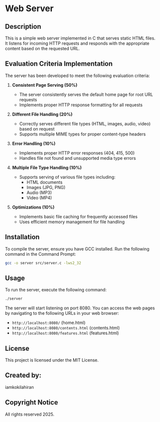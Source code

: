 # Web Server

## Description
This is a simple web server implemented in C that serves static HTML files. It listens for incoming HTTP requests and responds with the appropriate content based on the requested URL.

## Evaluation Criteria Implementation
The server has been developed to meet the following evaluation criteria:

1. **Consistent Page Serving (50%)**
   - The server consistently serves the default home page for root URL requests
   - Implements proper HTTP response formatting for all requests

2. **Different File Handling (20%)**
   - Correctly serves different file types (HTML, images, audio, video) based on request
   - Supports multiple MIME types for proper content-type headers

3. **Error Handling (10%)**
   - Implements proper HTTP error responses (404, 415, 500)
   - Handles file not found and unsupported media type errors

4. **Multiple File Type Handling (10%)**
   - Supports serving of various file types including:
     - HTML documents
     - Images (JPG, PNG)
     - Audio (MP3)
     - Video (MP4)

5. **Optimizations (10%)**
   - Implements basic file caching for frequently accessed files
   - Uses efficient memory management for file handling


## Installation
To compile the server, ensure you have GCC installed. Run the following command in the Command Prompt:

```bash
gcc -o server src/server.c -lws2_32
```

## Usage
To run the server, execute the following command:

```bash
./server
```

The server will start listening on port 8080. You can access the web pages by navigating to the following URLs in your web browser:

- `http://localhost:8080/` (home.html)
- `http://localhost:8080/contents.html` (contents.html)
- `http://localhost:8080/features.html` (features.html)

## License
This project is licensed under the MIT License.

## Created by:
iamkokilahiran

## Copyright Notice
 All rights reserved 2025.
